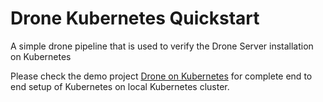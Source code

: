# Drone Kubernetes Quickstart

A simple drone pipeline that is used to verify the Drone Server installation on Kubernetes

Please check the demo project [Drone on Kubernetes](https://github.com/kameshsampath/drone-on-k8s) for complete end to end setup of Kubernetes on local Kubernetes cluster.
